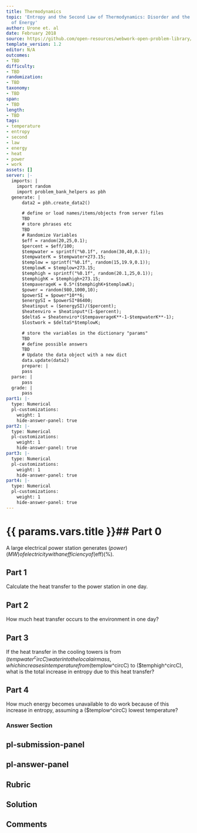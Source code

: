 ```yaml
---
title: Thermodynamics
topic: 'Entropy and the Second Law of Thermodynamics: Disorder and the Unavailability
  of Energy'
author: Urone et. al
date: February 2018
source: https://github.com/open-resources/webwork-open-problem-library/tree/master/Contrib/BrockPhysics/College_Physics_Urone/15.Thermodynamics/Entropy_and_the_Second_Law_of_Thermodynamics_Disorder_and_the_Unavailability_of_Energy/NU_U17-15-06-009.pg
template_version: 1.2
editor: N/A
outcomes:
- TBD
difficulty:
- TBD
randomization:
- TBD
taxonomy:
- TBD
span:
- TBD
length:
- TBD
tags:
- temperature
- entropy
- second
- law
- energy
- heat
- power
- work
assets: []
server: |-
  imports: |
    import random
    import problem_bank_helpers as pbh
  generate: |
      data2 = pbh.create_data2()

      # define or load names/items/objects from server files
      TBD
      # store phrases etc
      TBD
      # Randomize Variables
      $eff = random(20,25,0.1);
      $percent = $eff/100;
      $tempwater = sprintf("%0.1f", random(30,40,0.1));
      $tempwaterK = $tempwater+273.15;
      $templow = sprintf("%0.1f", random(15,19.9,0.1));
      $templowK = $templow+273.15;
      $temphigh = sprintf("%0.1f", random(20.1,25,0.1));
      $temphighK = $temphigh+273.15;
      $tempaverageK = 0.5*($temphighK+$templowK);
      $power = random(980,1000,10);
      $powerSI = $power*10**6;
      $energySI = $powerSI*86400;
      $heatinput = ($energySI)/($percent);
      $heatenviro = $heatinput*(1-$percent);
      $deltaS = $heatenviro*($tempaverageK**-1-$tempwaterK**-1);
      $lostwork = $deltaS*$templowK;

      # store the variables in the dictionary "params"
      TBD
      # define possible answers
      TBD
      # Update the data object with a new dict
      data.update(data2)
      prepare: |
      pass
  parse: |
      pass
  grade: |
      pass
part1: |-
  type: Numerical
  pl-customizations:
    weight: 1
    hide-answer-panel: true
part2: |-
  type: Numerical
  pl-customizations:
    weight: 1
    hide-answer-panel: true
part3: |-
  type: Numerical
  pl-customizations:
    weight: 1
    hide-answer-panel: true
part4: |-
  type: Numerical
  pl-customizations:
    weight: 1
    hide-answer-panel: true
---
```


# {{ params.vars.title }}## Part 0 
A large electrical power station generates ($power) (MW) of electricity with an efficiency of ($eff)(%). 
## Part 1 
Calculate the heat transfer to the power station in one day. 
## Part 2 
How much heat transfer occurs to the environment in one day? 
## Part 3 
If the heat transfer in the cooling towers is from ($tempwater^circC) water into the local air mass, which increases in temperature from ($templow^circC) to ($temphigh^circC), what is the total increase in entropy due to this heat transfer? 
## Part 4 
How much energy becomes unavailable to do work because of this increase in entropy, assuming a ($templow^circC) lowest temperature? 


### Answer Section 


## pl-submission-panel 


## pl-answer-panel 


## Rubric 


## Solution 


## Comments 


